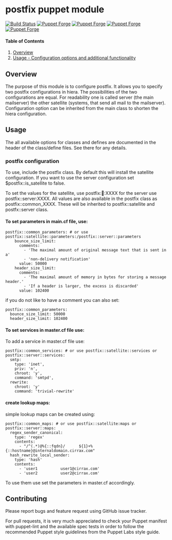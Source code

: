 # postfix puppet module

[![Build Status](https://travis-ci.org/cirrax/puppet-postfix.svg?branch=master)](https://travis-ci.org/cirrax/puppet-postfix)
[![Puppet Forge](https://img.shields.io/puppetforge/v/cirrax/postfix.svg?style=flat-square)](https://forge.puppetlabs.com/cirrax/postfix)
[![Puppet Forge](https://img.shields.io/puppetforge/dt/cirrax/postfix.svg?style=flat-square)](https://forge.puppet.com/cirrax/postfix)
[![Puppet Forge](https://img.shields.io/puppetforge/e/cirrax/postfix.svg?style=flat-square)](https://forge.puppet.com/cirrax/postfix)
[![Puppet Forge](https://img.shields.io/puppetforge/f/cirrax/postfix.svg?style=flat-square)](https://forge.puppet.com/cirrax/postfix)

#### Table of Contents

1. [Overview](#overview)
1. [Usage - Configuration options and additional functionality](#usage)


## Overview

The purpose of this module is to configure postfix. It allows you to specify two postfix configurations in hiera. 
The possibilities of the two configurations are equal. For readability one is called server (the main mailserver) the other satellite (systems, that send all mail to the
mailserver). Configuration option can be inherited from the main class to shorten the hiera configuration.

## Usage

The all available options for classes and defines are documented in the header of the class/define files. See there for any details.

### postfix configuration
To use, include the postfix class. By default this will install the satellite configuration. If you want to use the server configuration
set $postfix::is\_satellite to false.

To set the values for the satellite, use postfix::satellite::XXXX for the server use postfix::server:XXXX. All values are also 
available in the postfix class as postfix::common_XXXX. These will be inherited to postfix::satellite and postfx::server class.

#### To set parameters in main.cf file, use:

    postfix::common_parameters: # or use postfix::satellite::parameters:/postfix::server::parameters
        bounce_size_limit:
          comments:
            - 'The maximal amount of original message text that is sent in a'
            - 'non-delivery notification'
          value: 50000
        header_size_limit:
          comments:
            - 'The maximal amount of memory in bytes for storing a message header.'
            - 'If a header is larger, the excess is discarded'
          value: 102400
      
if you do not like to have a comment you can also set:
  
    postfix::common_parameters:
      bounce_size_limit: 50000
      header_size_limit: 102400
  
#### To set services in master.cf file use:

To add a service in master.cf file use:

    postfix::common_services: # or use postfix::satellite::services or postfix::server::services:
      smtp:
        type: 'inet',
        priv: 'n',
        chroot: 'y',
        command: 'smtpd',
      rewrite:
        chroot: 'y'
        command: 'trivial-rewrite'

#### create lookup maps:

simple lookup maps can be created using:

    postfix::common_maps: # or use postfix::satellite:maps or postfix::server::maps:
      regex_sender_canonical:
        type: 'regex'
        contents:
          - "/^(.*)@%{::fqdn}/      ${1}+%{::hostname}@internaldomain.cirrax.com"
      hash_rewrite_local_sender:
        type: 'hash'
        contents:
          - 'user1          user1@cirrax.com'
          - 'user2          user2@cirrax.com'

To use them use set the parameters in master.cf accordingly.

## Contributing

Please report bugs and feature request using GitHub issue tracker.

For pull requests, it is very much appreciated to check your Puppet manifest with puppet-lint
and the available spec tests  in order to follow the recommended Puppet style guidelines
from the Puppet Labs style guide.
